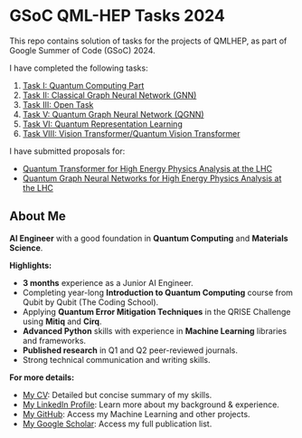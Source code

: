 # GSoC QML-HEP Tasks 2024

This repo contains solution of tasks for the projects of QMLHEP, as part of Google Summer of Code (GSoC) 2024. 

I have completed the following tasks:
1. [Task I: Quantum Computing Part](#)
2. [Task II: Classical Graph Neural Network (GNN)](#)
3. [Task III: Open Task](#)
4. [Task V: Quantum Graph Neural Network (QGNN)](#)
5. [Task VI: Quantum Representation Learning](#)
6. [Task VIII: Vision Transformer/Quantum Vision Transformer](#)
    

I have submitted proposals for:
- [Quantum Transformer for High Energy Physics Analysis at the LHC](https://ml4sci.org/gsoc/2024/proposal_QMLHEP5.html)
- [Quantum Graph Neural Networks for High Energy Physics Analysis at the LHC](https://ml4sci.org/gsoc/2024/proposal_QMLHEP2.html)


## About Me

**AI Engineer** with a good foundation in **Quantum Computing** and **Materials Science**. 

**Highlights:**

* **3 months** experience as a Junior AI Engineer.
* Completing year-long **Introduction to Quantum Computing** course from Qubit by Qubit (The Coding School).
* Applying **Quantum Error Mitigation Techniques** in the QRISE Challenge using **Mitiq** and **Cirq**.
* **Advanced Python** skills with experience in **Machine Learning** libraries and frameworks.
* **Published research** in Q1 and Q2 peer-reviewed journals.
* Strong technical communication and writing skills. 

**For more details:**

- [My CV](./Abir_CV.pdf): Detailed but concise summary of my skills.
- [My LinkedIn Profile](https://www.linkedin.com/in/abir0/): Learn more about my background & experience.
- [My GitHub](https://github.com/abir0): Access my Machine Learning and other projects.
- [My Google Scholar](https://scholar.google.com/citations?user=GF-XT6EAAAAJ&hl=en): Access my full publication list.
